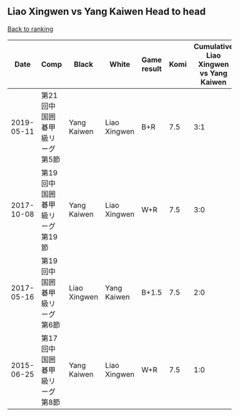 ## Liao Xingwen vs Yang Kaiwen Head to head

[Back to ranking](../../index.md)




| **Date** | **Comp** | **Black** | **White** | **Game result** | **Komi** | **Cumulative Liao Xingwen vs Yang Kaiwen** | **Liao Xingwen streak** | **Yang Kaiwen streak** | 
| --- | --- | --- | --- | --- | --- | --- | --- | --- |
| 2019-05-11 | 第21回中国囲碁甲級リーグ第5節 | Yang Kaiwen | Liao Xingwen | B+R | 7.5 | 3:1 | 0 | 1 | 
| 2017-10-08 | 第19回中国囲碁甲級リーグ第19節 | Yang Kaiwen | Liao Xingwen | W+R | 7.5 | 3:0 | 3 | 0 | 
| 2017-05-16 | 第19回中国囲碁甲級リーグ第6節 | Liao Xingwen | Yang Kaiwen | B+1.5 | 7.5 | 2:0 | 2 | 0 | 
| 2015-06-25 | 第17回中国囲碁甲級リーグ第8節 | Yang Kaiwen | Liao Xingwen | W+R | 7.5 | 1:0 | 1 | 0 |




